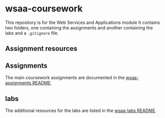 # wsaa-coursework
This repository is for the Web Services and Applications module It contains two folders, one containing the assignments and another containing the labs and a ``.gitignore`` file.

## Assignment resources
## Assignments
The main coursework assignments are documented in the [wsaa-assignments README](./wsaa-assignments/README.md).

## labs 
The additional resources for the labs are listed in the [wsaa-labs README](./wsaa-labs/README.md).
